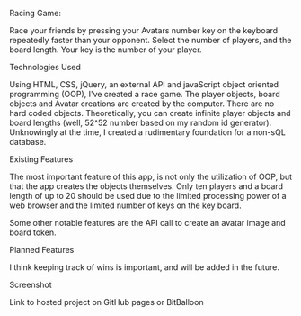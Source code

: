 Racing Game:

Race your friends by pressing your Avatars number key on the keyboard repeatedly faster than your opponent. Select the number of players, and the board length. Your key is the number of your player.

Technologies Used

Using HTML, CSS, jQuery, an external API and javaScript object oriented programming (OOP), I've created a race game. The player objects, board objects and Avatar creations are created by the computer. There are no hard coded objects. Theoretically, you can create infinite player objects and board lengths (well, 52^52 number based on my random id generator). Unknowingly at the time, I created a rudimentary foundation for a non-sQL database.

Existing Features

The most important feature of this app, is not only the utilization of OOP, but that the app creates the objects themselves. Only ten players and a board length of up to 20 should be used due to the limited processing power of a web browser and the limited number of keys on the key board.

Some other notable features are the API call to create an avatar image and board token.

Planned Features

I think keeping track of wins is important, and will be added in the future.

Screenshot

Link to hosted project on GitHub pages or BitBalloon
